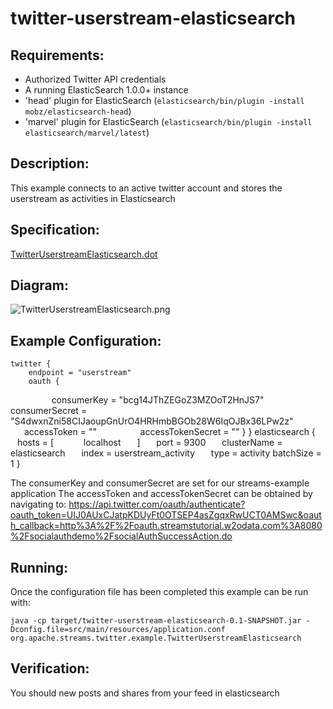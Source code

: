 twitter-userstream-elasticsearch
==============================

Requirements:
-------------
 - Authorized Twitter API credentials
 - A running ElasticSearch 1.0.0+ instance
 - 'head' plugin for ElasticSearch (`elasticsearch/bin/plugin -install mobz/elasticsearch-head`)
 - 'marvel' plugin for ElasticSearch (`elasticsearch/bin/plugin -install elasticsearch/marvel/latest`)

Description:
------------
This example connects to an active twitter account and stores the userstream as activities in Elasticsearch

Specification:
-----------------

[TwitterUserstreamElasticsearch.dot](src/main/resources/TwitterUserstreamElasticsearch.dot "TwitterUserstreamElasticsearch.dot" )

Diagram:
-----------------

![TwitterUserstreamElasticsearch.png](./TwitterUserstreamElasticsearch.png?raw=true)

Example Configuration:
----------------------

    twitter {
        endpoint = "userstream"
        oauth {
            consumerKey = "bcg14JThZEGoZ3MZOoT2HnJS7"
            consumerSecret = "S4dwxnZni58CIJaoupGnUrO4HRHmbBGOb28W6IqOJBx36LPw2z"
            accessToken = ""
            accessTokenSecret = ""
        }
    }
    elasticsearch {
        hosts = [
            localhost
        ]
        port = 9300
        clusterName = elasticsearch
        index = userstream_activity
        type = activity
        batchSize = 1
    }

The consumerKey and consumerSecret are set for our streams-example application
The accessToken and accessTokenSecret can be obtained by navigating to:
 https://api.twitter.com/oauth/authenticate?oauth_token=UIJ0AUxCJatpKDUyFt0OTSEP4asZgqxRwUCT0AMSwc&oauth_callback=http%3A%2F%2Foauth.streamstutorial.w2odata.com%3A8080%2Fsocialauthdemo%2FsocialAuthSuccessAction.do

Running:
--------

Once the configuration file has been completed this example can be run with:

    java -cp target/twitter-userstream-elasticsearch-0.1-SNAPSHOT.jar -Dconfig.file=src/main/resources/application.conf org.apache.streams.twitter.example.TwitterUserstreamElasticsearch

Verification:
-------------
You should new posts and shares from your feed in elasticsearch